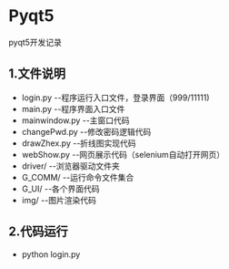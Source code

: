 # Pyqt5
pyqt5开发记录
## 1.文件说明
- login.py        --程序运行入口文件，登录界面（999/11111)
- main.py         --程序界面入口文件
- mainwindow.py   --主窗口代码
- changePwd.py    --修改密码逻辑代码
- drawZhex.py     --折线图实现代码
- webShow.py      --网页展示代码（selenium自动打开网页）
- driver/         --浏览器驱动文件夹
- G_COMM/         --运行命令文件集合
- G_UI/           --各个界面代码
- img/            --图片渲染代码
## 2.代码运行
- python login.py
